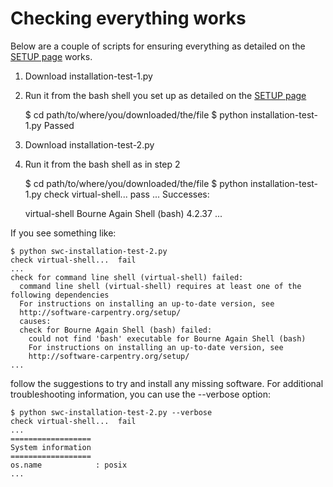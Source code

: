 ---
---

# Checking everything works

Below are a couple of scripts for ensuring everything as detailed on the [SETUP page](../../SETUP/setup) works.

1. Download installation-test-1.py

2. Run it from the bash shell you set up as detailed on the [SETUP page](../../SETUP/setup)

	$ cd path/to/where/you/downloaded/the/file
	$ python installation-test-1.py
	Passed

3. Download installation-test-2.py

4. Run it from the bash shell as in step 2

	$ cd path/to/where/you/downloaded/the/file
	$ python installation-test-1.py
	check virtual-shell...  pass
	...
	Successes:

	virtual-shell Bourne Again Shell (bash) 4.2.37
	...

If you see something like:

	$ python swc-installation-test-2.py
	check virtual-shell...  fail
	...
	check for command line shell (virtual-shell) failed:
	  command line shell (virtual-shell) requires at least one of the following dependencies
	  For instructions on installing an up-to-date version, see
	  http://software-carpentry.org/setup/
	  causes:
	  check for Bourne Again Shell (bash) failed:
	    could not find 'bash' executable for Bourne Again Shell (bash)
	    For instructions on installing an up-to-date version, see
	    http://software-carpentry.org/setup/
	...

follow the suggestions to try and install any missing software. For additional troubleshooting information, you can use the --verbose option:

	$ python swc-installation-test-2.py --verbose
	check virtual-shell...  fail
	...
	==================
	System information
	==================
	os.name            : posix
	...